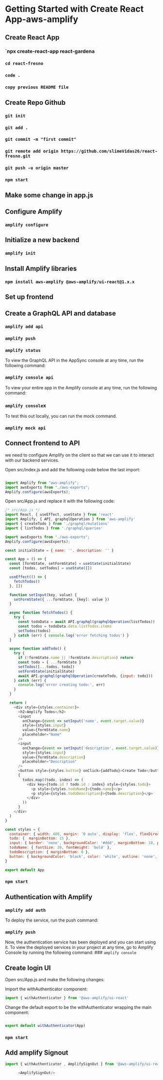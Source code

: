 # Getting Started with Create React App-aws-amplify

## Create React App

### `npx create-react-app react-gardena

### `cd react-fresno`

### `code .`

### `copy previous README file`



## Create Repo Github

### `git init`

### `git add .`

### `git commit -m "first commit"`

### `git remote add origin https://github.com/slimeVidas26/react-fresno.git`

### `git push -u origin master`

### `npm start`

## Make some change in app.js

## Configure Amplify

### `amplify configure`

## Initialize a new backend

### `amplify init`

## Install Amplify libraries

### `npm install aws-amplify @aws-amplify/ui-react@1.x.x`

## Set up frontend



## Create a GraphQL API and database

### `amplify add api`

### `amplify push`

### `amplify status`

To view the GraphQL API in the AppSync console at any time, run the following command:

### `amplify console api`

To view your entire app in the Amplify console at any time, run the following command:

### `amplify console`x

To test this out locally, you can run the mock command.

### `amplify mock api`

## Connect frontend to API

we need to configure Amplify on the client so that we can use it to interact with our backend services.

Open src/index.js and add the following code below the last import:

```javascript

import Amplify from "aws-amplify";
import awsExports from "./aws-exports";
Amplify.configure(awsExports);

```

Open src/App.js and replace it with the following code:

```javascript
/* src/App.js */
import React, { useEffect, useState } from 'react'
import Amplify, { API, graphqlOperation } from 'aws-amplify'
import { createTodo } from './graphql/mutations'
import { listTodos } from './graphql/queries'

import awsExports from "./aws-exports";
Amplify.configure(awsExports);

const initialState = { name: '', description: '' }

const App = () => {
  const [formState, setFormState] = useState(initialState)
  const [todos, setTodos] = useState([])

  useEffect(() => {
    fetchTodos()
  }, [])

  function setInput(key, value) {
    setFormState({ ...formState, [key]: value })
  }

  async function fetchTodos() {
    try {
      const todoData = await API.graphql(graphqlOperation(listTodos))
      const todos = todoData.data.listTodos.items
      setTodos(todos)
    } catch (err) { console.log('error fetching todos') }
  }

  async function addTodo() {
    try {
      if (!formState.name || !formState.description) return
      const todo = { ...formState }
      setTodos([...todos, todo])
      setFormState(initialState)
      await API.graphql(graphqlOperation(createTodo, {input: todo}))
    } catch (err) {
      console.log('error creating todo:', err)
    }
  }

  return (
    <div style={styles.container}>
      <h2>Amplify Todos</h2>
      <input
        onChange={event => setInput('name', event.target.value)}
        style={styles.input}
        value={formState.name}
        placeholder="Name"
      />
      <input
        onChange={event => setInput('description', event.target.value)}
        style={styles.input}
        value={formState.description}
        placeholder="Description"
      />
      <button style={styles.button} onClick={addTodo}>Create Todo</button>
      {
        todos.map((todo, index) => (
          <div key={todo.id ? todo.id : index} style={styles.todo}>
            <p style={styles.todoName}>{todo.name}</p>
            <p style={styles.todoDescription}>{todo.description}</p>
          </div>
        ))
      }
    </div>
  )
}

const styles = {
  container: { width: 400, margin: '0 auto', display: 'flex', flexDirection: 'column', justifyContent: 'center', padding: 20 },
  todo: {  marginBottom: 15 },
  input: { border: 'none', backgroundColor: '#ddd', marginBottom: 10, padding: 8, fontSize: 18 },
  todoName: { fontSize: 20, fontWeight: 'bold' },
  todoDescription: { marginBottom: 0 },
  button: { backgroundColor: 'black', color: 'white', outline: 'none', fontSize: 18, padding: '12px 0px' }
}

export default App

```

### `npm start`

## Authentication with Amplify

### `amplify add auth`

To deploy the service, run the push command:

### `amplify push`

Now, the authentication service has been deployed and you can start using it. To view the deployed services in your project at any time, go to Amplify Console by running the following command: ### `amplify console`

## Create login UI

Open src/App.js and make the following changes:

Import the withAuthenticator component:

```javascript
import { withAuthenticator } from '@aws-amplify/ui-react'

```

Change the default export to be the withAuthenticator wrapping the main component:

```javascript

export default withAuthenticator(App)

```

### `npm start`

## Add amplify Signout

```javascript
import { withAuthenticator , AmplifySignOut } from '@aws-amplify/ui-react'

      <AmplifySignOut/>


```
